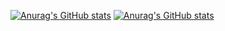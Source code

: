 [![Anurag's GitHub stats](https://github-readme-stats.vercel.app/api?username=hckmtrx&count_private=true&show_icons=true&theme=transparent#gh-dark-mode-only)](https://github.com/anuraghazra/github-readme-stats)
[![Anurag's GitHub stats](https://github-readme-stats.vercel.app/api?username=hckmtrx&count_private=true&show_icons=true&theme=transparent#gh-light-mode-only)](https://github.com/anuraghazra/github-readme-stats)
